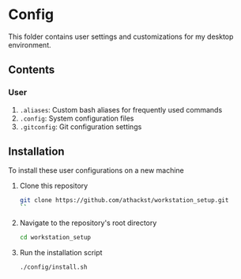 # Config

This folder contains user settings and customizations for my desktop environment.

## Contents

### User

1. `.aliases`: Custom bash aliases for frequently used commands
2. `.config`: System configuration files
3. `.gitconfig`: Git configuration settings

## Installation

To install these user configurations on a new machine

1. Clone this repository

   ```sh
   git clone https://github.com/athackst/workstation_setup.git
   ``

2. Navigate to the repository's root directory

   ```sh
   cd workstation_setup
   ```

3. Run the installation script

    ```sh
    ./config/install.sh
    ```
